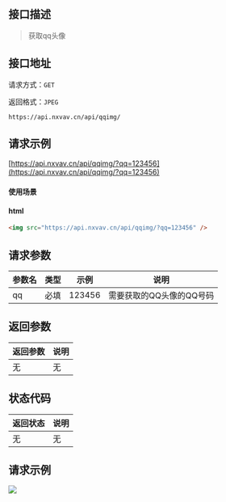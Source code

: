 ## 接口描述

> 获取qq头像

## 接口地址

请求方式：`GET`

返回格式：`JPEG`

```API
https://api.nxvav.cn/api/qqimg/
```

## 请求示例

[https://api.nxvav.cn/api/qqimg/?qq=123456](https://api.nxvav.cn/api/qqimg/?qq=123456)

#### 使用场景

<!-- tabs:start -->

#### **html**

```html
<img src="https://api.nxvav.cn/api/qqimg/?qq=123456" />
```

<!-- tabs:end -->

## 请求参数

| 参数名 | 类型 | 示例 | 说明 |
| ------ | ----- | ---- | ---- |
| qq | 必填 | 123456 | 需要获取的QQ头像的QQ号码 |

## 返回参数

| 返回参数 | 说明 |
| ------ | ----- |
| 无 | 无 |

## 状态代码

| 返回状态 | 说明 |
| ----- | ----- |
| 无 | 无 |

## 请求示例

<img src="https://api.nxvav.cn/api/qqimg/?qq=123456" />